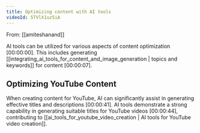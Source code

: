 ```yaml
---
title: Optimizing content with AI tools
videoId: 5TVlX1uz5iA
---
```


From: [[amiteshanand]] <br/> 

AI tools can be utilized for various aspects of content optimization <a class="yt-timestamp" data-t="00:00:00">[00:00:00]</a>. This includes generating [[integrating_ai_tools_for_content_and_image_generation | topics and keywords]] for content <a class="yt-timestamp" data-t="00:00:07">[00:00:07]</a>.

## Optimizing YouTube Content
When creating content for YouTube, AI can significantly assist in generating effective titles and descriptions <a class="yt-timestamp" data-t="00:00:41">[00:00:41]</a>. AI tools demonstrate a strong capability in generating suitable titles for YouTube videos <a class="yt-timestamp" data-t="00:00:44">[00:00:44]</a>, contributing to [[ai_tools_for_youtube_video_creation | AI tools for YouTube video creation]].